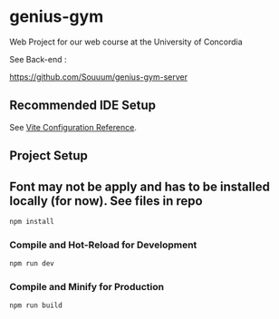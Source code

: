 # genius-gym

Web Project for our web course at the University of Concordia

See Back-end :

https://github.com/Souuum/genius-gym-server

## Recommended IDE Setup


See [Vite Configuration Reference](https://vitejs.dev/config/).

## Project Setup

## Font may not be apply and has to be installed locally (for now). See files in repo


```sh
npm install
```

### Compile and Hot-Reload for Development

```sh
npm run dev
```

### Compile and Minify for Production

```sh
npm run build
```

